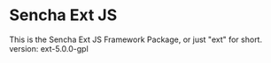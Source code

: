 # Sencha Ext JS

This is the Sencha Ext JS Framework Package, or just "ext" for short.
version: ext-5.0.0-gpl
